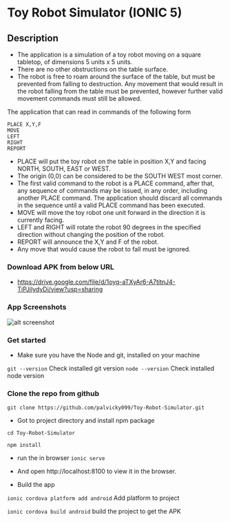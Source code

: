 # Toy Robot Simulator (IONIC 5)

## Description

- The application is a simulation of a toy robot moving on a square tabletop,
  of dimensions 5 units x 5 units.
- There are no other obstructions on the table surface.
- The robot is free to roam around the surface of the table, but must be
  prevented from falling to destruction. Any movement that would result in the
  robot falling from the table must be prevented, however further valid movement
  commands must still be allowed.
 
The application that can read in commands of the following form

    PLACE X,Y,F
    MOVE
    LEFT
    RIGHT
    REPORT

- PLACE will put the toy robot on the table in position X,Y
  and facing NORTH, SOUTH, EAST or WEST.
- The origin (0,0) can be considered to be the SOUTH WEST most corner.
- The first valid command to the robot is a PLACE command, after that,
  any sequence of commands may be issued, in any order, including another
  PLACE command. The application should discard all commands in the
  sequence until a valid PLACE command has been executed.
- MOVE will move the toy robot one unit forward in the direction it is currently
  facing.
- LEFT and RIGHT will rotate the robot 90 degrees in the specified direction
  without changing the position of the robot.
- REPORT will announce the X,Y and F of the robot.
- Any move that would cause the robot to fall must be ignored.
  
### Download APK from below URL
- https://drive.google.com/file/d/1oyq-aTXyAr6-A7titnJ4-TiPJilydyDi/view?usp=sharing

### App Screenshots

![alt screenshot](https://firebasestorage.googleapis.com/v0/b/vicky-resume.appspot.com/o/img.png?alt=media&token=3f96fba7-a347-4962-824c-338c64cac0ce)
### Get started
- Make sure you have the Node and git,  installed on your machine

`git --version`  Check installed git version
`node --version`  Check installed node version

### Clone the repo from github
`git clone https://github.com/palvicky099/Toy-Robot-Simulator.git`

- Got to project directory and install npm package

`cd Toy-Robot-Simulator`

`npm install`


- run the in browser
`ionic serve`

- And open http://localhost:8100 to view it in the browser.

- Build the app

`ionic cordova platform add android` Add  platform to project 

`ionic cordova build android` build the project to get the APK 
